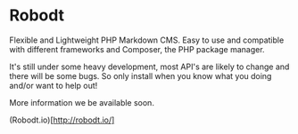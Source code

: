 Robodt
======

Flexible and Lightweight PHP Markdown CMS. Easy to use and compatible with different frameworks and Composer, the PHP package manager.

It's still under some heavy development, most API's are likely to change and there will be some bugs. So only install when you know what you doing and/or want to help out!

More information we be available soon.

(Robodt.io)[http://robodt.io/]